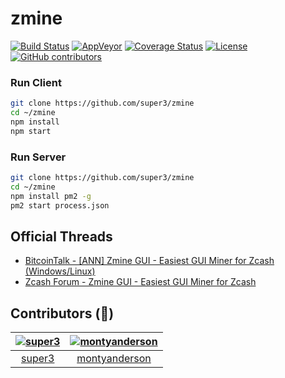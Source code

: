 # zmine

[![Build Status](https://travis-ci.org/super3/zmine.svg?branch=master)](https://travis-ci.org/super3/zmine)
[![AppVeyor](https://img.shields.io/appveyor/ci/super3/zmine.svg)](https://ci.appveyor.com/project/super3/zmine)
[![Coverage Status](https://coveralls.io/repos/github/super3/zmine/badge.svg?branch=master)](https://coveralls.io/github/super3/zmine?branch=master)
[![License](https://img.shields.io/badge/license-AGPLv3-blue.svg?label=license)](https://github.com/Storj/super3/zmine/blob/master/LICENSE)
[![GitHub contributors](https://img.shields.io/github/contributors/super3/zmine.svg)](https://gitHub.com//super3/zmine/graphs/contributors/)

### Run Client
```bash
git clone https://github.com/super3/zmine
cd ~/zmine
npm install
npm start
```

### Run Server
```bash
git clone https://github.com/super3/zmine
cd ~/zmine
npm install pm2 -g
pm2 start process.json
```

## Official Threads
- [BitcoinTalk - [ANN] Zmine GUI - Easiest GUI Miner for Zcash (Windows/Linux)](https://bitcointalk.org/index.php?topic=3249018.0)
- [Zcash Forum - Zmine GUI - Easiest GUI Miner for Zcash](https://forum.z.cash/t/zmine-gui-easiest-gui-miner-for-zcash/28091)

##  Contributors (:clap:)
|  [![super3](https://avatars3.githubusercontent.com/u/60975?v=4&s=80)](https://github.com/super3) | [![montyanderson](https://avatars0.githubusercontent.com/u/3048503?v=4&s=80)](https://github.com/montyanderson) |
| :--:|:--:|
|  [super3](https://github.com/super3) | [montyanderson](https://github.com/montyanderson) |

